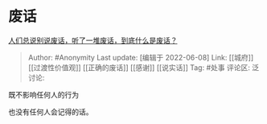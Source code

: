 # 废话
[人们总说别说废话，听了一堆废话，到底什么是废话？](https://www.zhihu.com/question/35132214/answer/2519414179)

> Author: #Anonymity
> Last update: [编辑于 2022-06-08]
> Link: [[城府]] [[过渡性价值观]] [[正确的废话]] [[感谢]] [[说实话]]
> Tag: #处事
> 评论区:
> 泛讨论:

既不影响任何人的行为

也没有任何人会记得的话。
